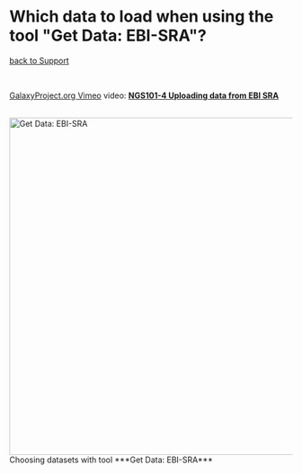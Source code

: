 # Which data to load when using the tool "Get Data: EBI-SRA"?

[back to Support](/support/#loading-data)

<br />

[GalaxyProject.org Vimeo](https://vimeo.com/galaxyproject) video: **[NGS101-4 Uploading data from EBI SRA](https://vimeo.com/121187220)**

<br />

<div class='indent'> <img src="/images/learn/tool_ebi-sra_loading_datasets_to_galaxy.png" alt="Get Data: EBI-SRA" width="600" /> <br />Choosing datasets with tool ***Get Data: EBI-SRA***</div>
